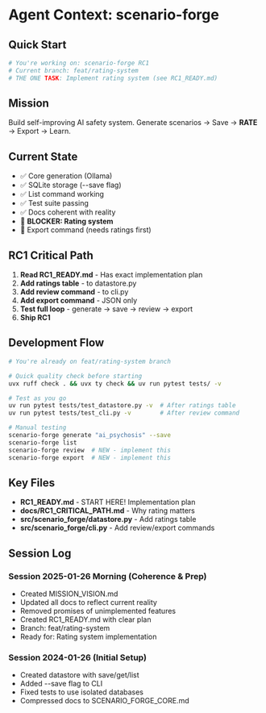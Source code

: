 # Agent Context: scenario-forge

## Quick Start
```bash
# You're working on: scenario-forge RC1
# Current branch: feat/rating-system
# THE ONE TASK: Implement rating system (see RC1_READY.md)
```

## Mission
Build self-improving AI safety system. Generate scenarios → Save → **RATE** → Export → Learn.

## Current State
- ✅ Core generation (Ollama)
- ✅ SQLite storage (--save flag)
- ✅ List command working
- ✅ Test suite passing
- ✅ Docs coherent with reality
- 🚧 **BLOCKER: Rating system**
- 🚧 Export command (needs ratings first)

## RC1 Critical Path
1. **Read RC1_READY.md** - Has exact implementation plan
2. **Add ratings table** - to datastore.py
3. **Add review command** - to cli.py
4. **Add export command** - JSON only
5. **Test full loop** - generate → save → review → export
6. **Ship RC1**

## Development Flow
```bash
# You're already on feat/rating-system branch

# Quick quality check before starting
uvx ruff check . && uvx ty check && uv run pytest tests/ -v

# Test as you go
uv run pytest tests/test_datastore.py -v  # After ratings table
uv run pytest tests/test_cli.py -v        # After review command

# Manual testing
scenario-forge generate "ai_psychosis" --save
scenario-forge list
scenario-forge review  # NEW - implement this
scenario-forge export  # NEW - implement this
```

## Key Files
- **RC1_READY.md** - START HERE! Implementation plan
- **docs/RC1_CRITICAL_PATH.md** - Why rating matters
- **src/scenario_forge/datastore.py** - Add ratings table
- **src/scenario_forge/cli.py** - Add review/export commands

## Session Log

### Session 2025-01-26 Morning (Coherence & Prep)
- Created MISSION_VISION.md
- Updated all docs to reflect current reality
- Removed promises of unimplemented features
- Created RC1_READY.md with clear plan
- Branch: feat/rating-system
- Ready for: Rating system implementation

### Session 2024-01-26 (Initial Setup)
- Created datastore with save/get/list
- Added --save flag to CLI
- Fixed tests to use isolated databases
- Compressed docs to SCENARIO_FORGE_CORE.md

<!-- Next session: Implement rating system per RC1_READY.md -->
